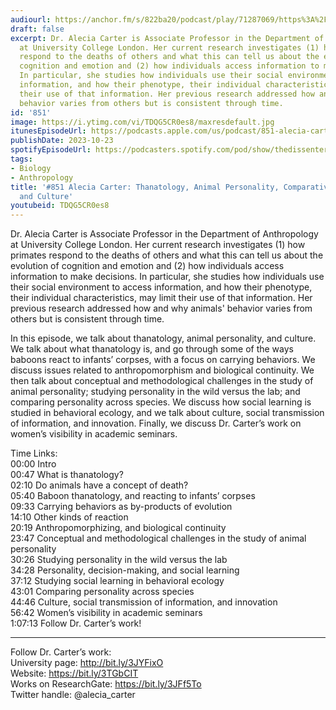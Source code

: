 ```yaml
---
audiourl: https://anchor.fm/s/822ba20/podcast/play/71287069/https%3A%2F%2Fd3ctxlq1ktw2nl.cloudfront.net%2Fstaging%2F2023-4-30%2F380b6241-12fa-dea8-8965-fab3eb4097d6.m4a
draft: false
excerpt: Dr. Alecia Carter is Associate Professor in the Department of Anthropology
  at University College London. Her current research investigates (1) how primates
  respond to the deaths of others and what this can tell us about the evolution of
  cognition and emotion and (2) how individuals access information to make decisions.
  In particular, she studies how individuals use their social environment to access
  information, and how their phenotype, their individual characteristics, may limit
  their use of that information. Her previous research addressed how and why animals'
  behavior varies from others but is consistent through time.
id: '851'
image: https://i.ytimg.com/vi/TDQG5CR0es8/maxresdefault.jpg
itunesEpisodeUrl: https://podcasts.apple.com/us/podcast/851-alecia-carter-thanatology-animal-personality-comparative/id1451347236?i=1000632320364&uo=4
publishDate: 2023-10-23
spotifyEpisodeUrl: https://podcasters.spotify.com/pod/show/thedissenter/episodes/851-Alecia-Carter-Thanatology--Animal-Personality--Comparative-Psychology--and-Culture-e24u0qt
tags:
- Biology
- Anthropology
title: '#851 Alecia Carter: Thanatology, Animal Personality, Comparative Psychology,
  and Culture'
youtubeid: TDQG5CR0es8
---
```

<div class="timelinks">

Dr. Alecia Carter is Associate Professor in the Department of Anthropology at University College London. Her current research investigates (1) how primates respond to the deaths of others and what this can tell us about the evolution of cognition and emotion and (2) how individuals access information to make decisions. In particular, she studies how individuals use their social environment to access information, and how their phenotype, their individual characteristics, may limit their use of that information. Her previous research addressed how and why animals' behavior varies from others but is consistent through time.

In this episode, we talk about thanatology, animal personality, and culture. We talk about what thanatology is, and go through some of the ways baboons react to infants’ corpses, with a focus on carrying behaviors. We discuss issues related to anthropomorphism and biological continuity. We then talk about conceptual and methodological challenges in the study of animal personality; studying personality in the wild versus the lab; and comparing personality across species. We discuss how social learning is studied in behavioral ecology, and we talk about culture, social transmission of information, and innovation. Finally, we discuss Dr. Carter’s work on women’s visibility in academic seminars.

Time Links:  
<time>00:00</time> Intro  
<time>00:47</time> What is thanatology?  
<time>02:10</time> Do animals have a concept of death?  
<time>05:40</time> Baboon thanatology, and reacting to infants’ corpses  
<time>09:33</time> Carrying behaviors as by-products of evolution  
<time>14:10</time> Other kinds of reaction  
<time>20:19</time> Anthropomorphizing, and biological continuity  
<time>23:47</time> Conceptual and methodological challenges in the study of animal personality  
<time>30:26</time> Studying personality in the wild versus the lab  
<time>34:28</time> Personality, decision-making, and social learning  
<time>37:12</time> Studying social learning in behavioral ecology  
<time>43:01</time> Comparing personality across species  
<time>44:46</time> Culture, social transmission of information, and innovation  
<time>56:42</time> Women’s visibility in academic seminars  
<time>1:07:13</time> Follow Dr. Carter’s work!

---

Follow Dr. Carter’s work:  
University page: http://bit.ly/3JYFixO  
Website: https://bit.ly/3TGbCIT  
Works on ResearchGate: https://bit.ly/3JFf5To  
Twitter handle: @alecia_carter
</div>

